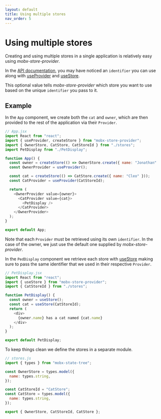```yaml
---
layout: default
title: Using multiple stores
nav_order: 5
---
```


# Using multiple stores

Creating and using multiple stores in a single application is relatively easy using _mobx-store-provider_.

In the [API documentation](/api-details-and-examples), you may have noticed an `identifier` you can use along with [useProvider](/api/useprovider) and [useStore](/api/useStore).

This optional value tells _mobx-store-provider_ which store you want to use based on the unique `identifier` you pass to it.

## Example

In the `App` component, we create both the `cat` and `owner`, which are then provided to the rest of the application via their `Provider`.

```javascript
// App.jsx
import React from "react";
import { useProvider, createStore } from "mobx-store-provider";
import { OwnerStore, CatStore, CatStoreId } from "./stores";
import PetDisplay from "./PetDisplay";

function App() {
  const owner = createStore(() => OwnerStore.create({ name: "Jonathan" }));
  const OwnerProvider = useProvider();

  const cat = createStore(() => CatStore.create({ name: "Cleo" }));
  const CatProvider = useProvider(CatStoreId);

  return (
    <OwnerProvider value={owner}>
      <CatProvider value={cat}>
        <PetDisplay />
      </CatProvider>
    </OwnerProvider>
  );
}

export default App;
```

Note that each `Provider` must be retrieved using its own `identifier`. In the case of the owner, we just use the default one supplied by _mobx-store-provider_.

In the `PedDisplay` component we retrieve each store with [useStore](/api/useStore) making sure to pass the same identifier that we used in their respective `Provider`.

```javascript
// PetDisplay.jsx
import React from "react";
import { useStore } from "mobx-store-provider";
import { CatStoreId } from "./stores";

function PetDisplay() {
  const owner = useStore();
  const cat = useStore(CatStoreId);
  return (
    <div>
      {owner.name} has a cat named {cat.name}
    </div>
  );
}

export default PetDisplay;
```

To keep things clean we define the stores in a separate module.

```javascript
// stores.js
import { types } from "mobx-state-tree";

const OwnerStore = types.model({
  name: types.string,
});

const CatStoreId = "CatStore";
const CatStore = types.model({
  name: types.string,
});

export { OwnerStore, CatStoreId, CatStore };
```
